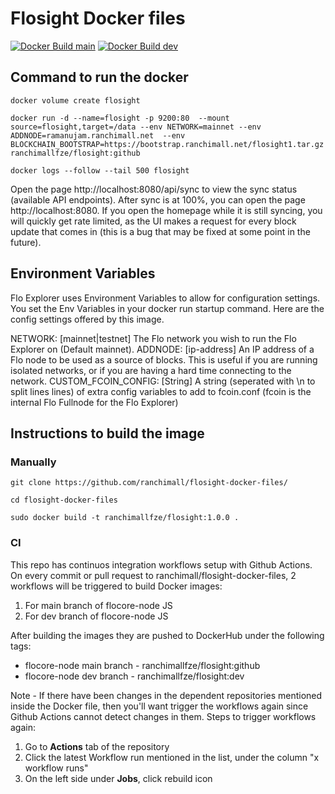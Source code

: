 # Flosight Docker files
[![Docker Build main](https://github.com/ranchimall/flosight-docker-files/actions/workflows/build-publish-main.yml/badge.svg)](https://github.com/ranchimall/flosight-docker-files/actions/workflows/build-publish-main.yml)   [![Docker Build dev](https://github.com/ranchimall/flosight-docker-files/actions/workflows/build-publish-dev.yml/badge.svg)](https://github.com/ranchimall/flosight-docker-files/actions/workflows/build-publish-dev.yml)

## Command to run the docker

```
docker volume create flosight

docker run -d --name=flosight -p 9200:80  --mount source=flosight,target=/data --env NETWORK=mainnet --env ADDNODE=ramanujam.ranchimall.net  --env BLOCKCHAIN_BOOTSTRAP=https://bootstrap.ranchimall.net/flosight1.tar.gz ranchimallfze/flosight:github

docker logs --follow --tail 500 flosight
```    

Open the page http://localhost:8080/api/sync to view the sync status (available API endpoints). After sync is at 100%, you can open the page http://localhost:8080. If you open the homepage while it is still syncing, you will quickly get rate limited, as the UI makes a request for every block update that comes in (this is a bug that may be fixed at some point in the future).

## Environment Variables
Flo Explorer uses Environment Variables to allow for configuration settings. You set the Env Variables in your docker run startup command. Here are the config settings offered by this image.

NETWORK: [mainnet|testnet] The Flo network you wish to run the Flo Explorer on (Default mainnet).
ADDNODE: [ip-address] An IP address of a Flo node to be used as a source of blocks. This is useful if you are running isolated networks, or if you are having a hard time connecting to the network.
CUSTOM_FCOIN_CONFIG: [String] A string (seperated with \n to split lines lines) of extra config variables to add to fcoin.conf (fcoin is the internal Flo Fullnode for the Flo Explorer)

## Instructions to build the image

### Manually
```
git clone https://github.com/ranchimall/flosight-docker-files/

cd flosight-docker-files

sudo docker build -t ranchimallfze/flosight:1.0.0 .
```

### CI 

This repo has continuos integration workflows setup with Github Actions. On every commit or pull request to ranchimall/flosight-docker-files, 2 workflows will be triggered to build Docker images: 
1. For main branch of flocore-node JS
2. For dev branch of flocore-node JS 

After building the images they are pushed to DockerHub under the following tags:
* flocore-node main branch - ranchimallfze/flosight:github
* flocore-node dev branch  - ranchimallfze/flosight:dev

Note - If there have been changes in the dependent repositories mentioned inside the Docker file, then you'll want trigger the workflows again since Github Actions cannot detect changes in them. Steps to trigger workflows again:
1. Go to **Actions** tab of the repository
2. Click the latest Workflow run mentioned in the list, under the column "x workflow runs"
3. On the left side under **Jobs**, click rebuild icon

